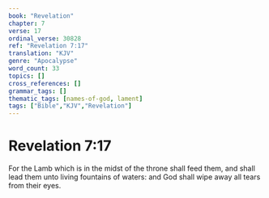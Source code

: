 ```yaml
---
book: "Revelation"
chapter: 7
verse: 17
ordinal_verse: 30828
ref: "Revelation 7:17"
translation: "KJV"
genre: "Apocalypse"
word_count: 33
topics: []
cross_references: []
grammar_tags: []
thematic_tags: [names-of-god, lament]
tags: ["Bible","KJV","Revelation"]
---
```


# Revelation 7:17

For the Lamb which is in the midst of the throne shall feed them, and shall lead them unto living fountains of waters: and God shall wipe away all tears from their eyes.
